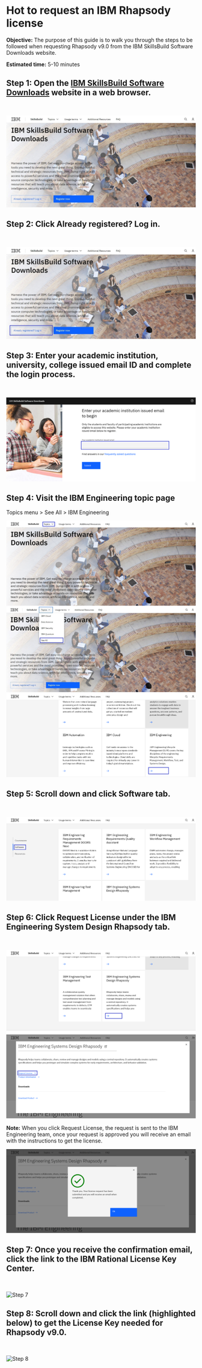 # Hot to request an IBM Rhapsody license

**Objective:**
The purpose of this guide is to walk you through the steps to be followed when requesting Rhapsody v9.0 from the IBM SkillsBuild Software Downloads website.

**Estimated time:** 5-10 minutes


## Step 1: Open the [IBM SkillsBuild Software Downloads](https://ibm.com/academic) website in a web browser.
<br />

![Step 1](images/step1.png)

## Step 2: Click **Already registered? Log in.**
<br />

![Step 2](images/step2.png)

## Step 3: Enter your academic institution, university, college issued email ID and complete the login process.
<br />

![Step 3](images/step3.png)

## Step 4: Visit the IBM Engineering topic page
Topics menu > See All > IBM Engineering
<br />

![Step 4](images/step4.png)
![Step 4b](images/step4b.png)
![Step 4c](images/step4c.png)


## Step 5: Scroll down and click Software tab.
<br />

![Step 5](images/step5.png)

## Step 6: Click Request License under the  IBM Engineering System Design Rhapsody tab. 
<br />

![Step 6](images/step6.png)
![Step 6b](images/step6b.png)

**Note:** When you click Request License, the request is sent to the IBM Engineering team, once your request is approved you will receive an email with the instructions to get the license.
<br />

![Step 6c](images/step6c.png)

## Step 7: Once you receive the confirmation email, click the link to the IBM Rational License Key Center.
<br />

![Step 7](images/step7.png)

## Step 8: Scroll down and click the link (highlighted below) to get the License Key needed for Rhapsody v9.0.
<br />

![Step 8](images/step8.png)

